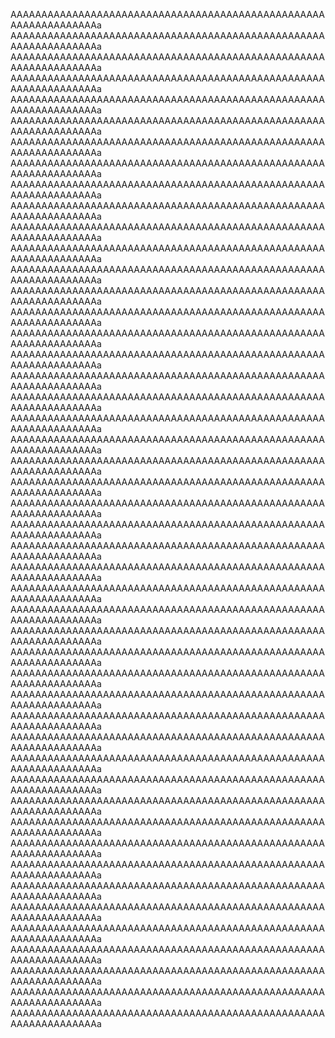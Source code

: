 AAAAAAAAAAAAAAAAAAAAAAAAAAAAAAAAAAAAAAAAAAAAAAAAAAAAAAAAAAAAAAAAAa
AAAAAAAAAAAAAAAAAAAAAAAAAAAAAAAAAAAAAAAAAAAAAAAAAAAAAAAAAAAAAAAAAa
AAAAAAAAAAAAAAAAAAAAAAAAAAAAAAAAAAAAAAAAAAAAAAAAAAAAAAAAAAAAAAAAAa
AAAAAAAAAAAAAAAAAAAAAAAAAAAAAAAAAAAAAAAAAAAAAAAAAAAAAAAAAAAAAAAAAa
AAAAAAAAAAAAAAAAAAAAAAAAAAAAAAAAAAAAAAAAAAAAAAAAAAAAAAAAAAAAAAAAAa
AAAAAAAAAAAAAAAAAAAAAAAAAAAAAAAAAAAAAAAAAAAAAAAAAAAAAAAAAAAAAAAAAa
AAAAAAAAAAAAAAAAAAAAAAAAAAAAAAAAAAAAAAAAAAAAAAAAAAAAAAAAAAAAAAAAAa
AAAAAAAAAAAAAAAAAAAAAAAAAAAAAAAAAAAAAAAAAAAAAAAAAAAAAAAAAAAAAAAAAa
AAAAAAAAAAAAAAAAAAAAAAAAAAAAAAAAAAAAAAAAAAAAAAAAAAAAAAAAAAAAAAAAAa
AAAAAAAAAAAAAAAAAAAAAAAAAAAAAAAAAAAAAAAAAAAAAAAAAAAAAAAAAAAAAAAAAa
AAAAAAAAAAAAAAAAAAAAAAAAAAAAAAAAAAAAAAAAAAAAAAAAAAAAAAAAAAAAAAAAAa
AAAAAAAAAAAAAAAAAAAAAAAAAAAAAAAAAAAAAAAAAAAAAAAAAAAAAAAAAAAAAAAAAa
AAAAAAAAAAAAAAAAAAAAAAAAAAAAAAAAAAAAAAAAAAAAAAAAAAAAAAAAAAAAAAAAAa
AAAAAAAAAAAAAAAAAAAAAAAAAAAAAAAAAAAAAAAAAAAAAAAAAAAAAAAAAAAAAAAAAa
AAAAAAAAAAAAAAAAAAAAAAAAAAAAAAAAAAAAAAAAAAAAAAAAAAAAAAAAAAAAAAAAAa
AAAAAAAAAAAAAAAAAAAAAAAAAAAAAAAAAAAAAAAAAAAAAAAAAAAAAAAAAAAAAAAAAa
AAAAAAAAAAAAAAAAAAAAAAAAAAAAAAAAAAAAAAAAAAAAAAAAAAAAAAAAAAAAAAAAAa
AAAAAAAAAAAAAAAAAAAAAAAAAAAAAAAAAAAAAAAAAAAAAAAAAAAAAAAAAAAAAAAAAa
AAAAAAAAAAAAAAAAAAAAAAAAAAAAAAAAAAAAAAAAAAAAAAAAAAAAAAAAAAAAAAAAAa
AAAAAAAAAAAAAAAAAAAAAAAAAAAAAAAAAAAAAAAAAAAAAAAAAAAAAAAAAAAAAAAAAa
AAAAAAAAAAAAAAAAAAAAAAAAAAAAAAAAAAAAAAAAAAAAAAAAAAAAAAAAAAAAAAAAAa
AAAAAAAAAAAAAAAAAAAAAAAAAAAAAAAAAAAAAAAAAAAAAAAAAAAAAAAAAAAAAAAAAa
AAAAAAAAAAAAAAAAAAAAAAAAAAAAAAAAAAAAAAAAAAAAAAAAAAAAAAAAAAAAAAAAAa
AAAAAAAAAAAAAAAAAAAAAAAAAAAAAAAAAAAAAAAAAAAAAAAAAAAAAAAAAAAAAAAAAa
AAAAAAAAAAAAAAAAAAAAAAAAAAAAAAAAAAAAAAAAAAAAAAAAAAAAAAAAAAAAAAAAAa
AAAAAAAAAAAAAAAAAAAAAAAAAAAAAAAAAAAAAAAAAAAAAAAAAAAAAAAAAAAAAAAAAa
AAAAAAAAAAAAAAAAAAAAAAAAAAAAAAAAAAAAAAAAAAAAAAAAAAAAAAAAAAAAAAAAAa
AAAAAAAAAAAAAAAAAAAAAAAAAAAAAAAAAAAAAAAAAAAAAAAAAAAAAAAAAAAAAAAAAa
AAAAAAAAAAAAAAAAAAAAAAAAAAAAAAAAAAAAAAAAAAAAAAAAAAAAAAAAAAAAAAAAAa
AAAAAAAAAAAAAAAAAAAAAAAAAAAAAAAAAAAAAAAAAAAAAAAAAAAAAAAAAAAAAAAAAa
AAAAAAAAAAAAAAAAAAAAAAAAAAAAAAAAAAAAAAAAAAAAAAAAAAAAAAAAAAAAAAAAAa
AAAAAAAAAAAAAAAAAAAAAAAAAAAAAAAAAAAAAAAAAAAAAAAAAAAAAAAAAAAAAAAAAa
AAAAAAAAAAAAAAAAAAAAAAAAAAAAAAAAAAAAAAAAAAAAAAAAAAAAAAAAAAAAAAAAAa
AAAAAAAAAAAAAAAAAAAAAAAAAAAAAAAAAAAAAAAAAAAAAAAAAAAAAAAAAAAAAAAAAa
AAAAAAAAAAAAAAAAAAAAAAAAAAAAAAAAAAAAAAAAAAAAAAAAAAAAAAAAAAAAAAAAAa
AAAAAAAAAAAAAAAAAAAAAAAAAAAAAAAAAAAAAAAAAAAAAAAAAAAAAAAAAAAAAAAAAa
AAAAAAAAAAAAAAAAAAAAAAAAAAAAAAAAAAAAAAAAAAAAAAAAAAAAAAAAAAAAAAAAAa
AAAAAAAAAAAAAAAAAAAAAAAAAAAAAAAAAAAAAAAAAAAAAAAAAAAAAAAAAAAAAAAAAa
AAAAAAAAAAAAAAAAAAAAAAAAAAAAAAAAAAAAAAAAAAAAAAAAAAAAAAAAAAAAAAAAAa
AAAAAAAAAAAAAAAAAAAAAAAAAAAAAAAAAAAAAAAAAAAAAAAAAAAAAAAAAAAAAAAAAa
AAAAAAAAAAAAAAAAAAAAAAAAAAAAAAAAAAAAAAAAAAAAAAAAAAAAAAAAAAAAAAAAAa
AAAAAAAAAAAAAAAAAAAAAAAAAAAAAAAAAAAAAAAAAAAAAAAAAAAAAAAAAAAAAAAAAa
AAAAAAAAAAAAAAAAAAAAAAAAAAAAAAAAAAAAAAAAAAAAAAAAAAAAAAAAAAAAAAAAAa
AAAAAAAAAAAAAAAAAAAAAAAAAAAAAAAAAAAAAAAAAAAAAAAAAAAAAAAAAAAAAAAAAa
AAAAAAAAAAAAAAAAAAAAAAAAAAAAAAAAAAAAAAAAAAAAAAAAAAAAAAAAAAAAAAAAAa
AAAAAAAAAAAAAAAAAAAAAAAAAAAAAAAAAAAAAAAAAAAAAAAAAAAAAAAAAAAAAAAAAa
AAAAAAAAAAAAAAAAAAAAAAAAAAAAAAAAAAAAAAAAAAAAAAAAAAAAAAAAAAAAAAAAAa
AAAAAAAAAAAAAAAAAAAAAAAAAAAAAAAAAAAAAAAAAAAAAAAAAAAAAAAAAAAAAAAAAa
